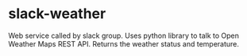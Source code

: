 # slack-weather

Web service called by slack group.  Uses python library to talk to Open Weather Maps REST API.  Returns the weather status and temperature.
